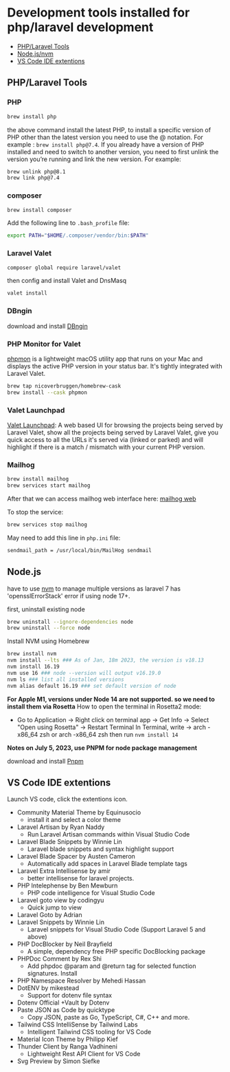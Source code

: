 
# Development tools installed for php/laravel development

- [PHP/Laravel Tools](#phplaravel-tools)
- [Node.js/nvm](#nodejs)
- [VS Code IDE extentions](#vs-code-ide-extentions)

## PHP/Laravel Tools

### PHP
```sh
brew install php
```
the above command install the latest PHP, to install a specific version of PHP other than the latest version you need to use the @ notation. For example : `brew install php@7.4`.
If you already have a version of PHP installed and need to switch to another version, you need to first unlink the version you’re running and link the new version. For example:
```sh
brew unlink php@8.1
brew link php@7.4
```


### composer
```sh
brew install composer
```
Add the following line to `.bash_profile` file:
```sh
export PATH="$HOME/.composer/vendor/bin:$PATH"
```

### Laravel Valet
```sh
composer global require laravel/valet
```
then config and install Valet and DnsMasq
```sh
valet install
```

### DBngin
download and install [DBngin](https://dbngin.com/)

### PHP Monitor for Valet
[phpmon](https://github.com/nicoverbruggen/phpmon) is a lightweight macOS utility app that runs on your Mac and displays the active PHP version in your status bar. It's tightly integrated with Laravel Valet.
```sh
brew tap nicoverbruggen/homebrew-cask
brew install --cask phpmon
```

### Valet Launchpad
[Valet Launchpad](https://github.com/gbuckingham89/valet-launchpad): A web based UI for browsing the projects being served by Laravel Valet, show all the projects being served by Laravel Valet, give you quick access to all the URLs it's served via (linked or parked) and will highlight if there is a match / mismatch with your current PHP version. 


### Mailhog
```sh
brew install mailhog
brew services start mailhog
```
After that we can access mailhog web interface here:
[mailhog web](http://127.0.0.1:8025/)

To stop the service:
```sh
brew services stop mailhog
```

May need to add this line in `php.ini` file:
```sh
sendmail_path = /usr/local/bin/MailHog sendmail
```

## Node.js
have to use [nvm](https://github.com/nvm-sh/nvm) to manage multiple versions as laravel 7 has 'opensslErrorStack' error if using node 17+.

first, uninstall existing node
```sh
brew uninstall --ignore-dependencies node
brew uninstall --force node
```
Install NVM using Homebrew
```sh
brew install nvm
nvm install --lts ### As of Jan, 18m 2023, the version is v18.13
nvm install 16.19
nvm use 16 ### node --version will output v16.19.0
nvm ls ### list all installed versions
nvm alias default 16.19 ### set default version of node
```

**For Apple M1, versions under Node 14 are not supported. so we need to install them via Rosetta**
How to open the terminal in Rosetta2 mode: 
 - Go to Application -> Right click on terminal app -> Get Info -> Select "Open using Rosetta" -> Restart Terminal
In Terminal, write -> arch -x86_64 zsh or arch -x86_64 zsh
then run `nvm install 14`

**Notes on July 5, 2023, use PNPM for node package management**

download and install [Pnpm](https://pnpm.io/)

## VS Code IDE extentions

Launch VS code, click the extentions icon.

- Community Material Theme by Equinusocio
  - install it and select a color theme
- Laravel Artisan by Ryan Naddy
  - Run Laravel Artisan commands within Visual Studio Code
- Laravel Blade Snippets by Winnie Lin
  - Laravel blade snippets and syntax highlight support
- Laravel Blade Spacer by Austen Cameron
  - Automatically add spaces in Laravel Blade template tags
- Laravel Extra Intellisense by amir
  - better intellisense for laravel projects.
- PHP Intelephense by Ben Mewburn
  - PHP code intelligence for Visual Studio Code
- Laravel goto view by codingyu
  - Quick jump to view
- Laravel Goto by Adrian
- Laravel Snippets by Winnie Lin
  -  Laravel snippets for Visual Studio Code (Support Laravel 5 and above)
- PHP DocBlocker by Neil Brayfield
  - A simple, dependency free PHP specific DocBlocking package
- PHPDoc Comment by Rex Shi
  - Add phpdoc @param and @return tag for selected function signatures.
Install
- PHP Namespace Resolver by Mehedi Hassan
- DotENV by mikestead
  - Support for dotenv file syntax
- Dotenv Official +Vault  by Dotenv
- Paste JSON as Code by quicktype
  - Copy JSON, paste as Go, TypeScript, C#, C++ and more.
- Tailwind CSS IntelliSense by Tailwind Labs
  - Intelligent Tailwind CSS tooling for VS Code
- Material Icon Theme by Philipp Kief
- Thunder Client by Ranga Vadhineni
  - Lightweight Rest API Client for VS Code
- Svg Preview by Simon Siefke











